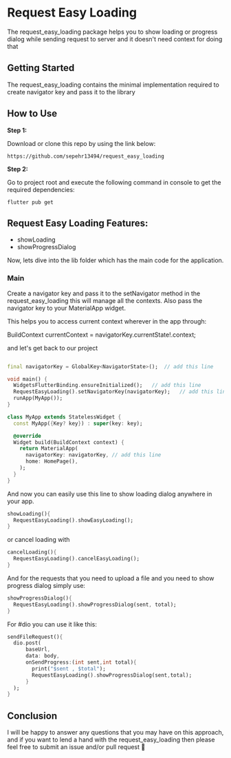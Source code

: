# Request Easy Loading

The request_easy_loading package helps you to show loading or progress dialog while sending request to server and it doesn't need context for doing that

## Getting Started

The request_easy_loading contains the minimal implementation required to create navigator key and pass it to the library

## How to Use

**Step 1:**

Download or clone this repo by using the link below:

```
https://github.com/sepehr13494/request_easy_loading
```

**Step 2:**

Go to project root and execute the following command in console to get the required dependencies:

```
flutter pub get 
```

## Request Easy Loading Features:

* showLoading
* showProgressDialog

Now, lets dive into the lib folder which has the main code for the application.

### Main
Create a navigator key and pass it to the setNavigator method in the request_easy_loading this will manage all the contexts.
Also pass the navigator key to your MaterialApp widget.

This helps you to access current context wherever in the app through:

BuildContext currentContext = navigatorKey.currentState!.context;

and let's get back to our project

```dart

final navigatorKey = GlobalKey<NavigatorState>();  // add this line

void main() {
  WidgetsFlutterBinding.ensureInitialized();   // add this line
  RequestEasyLoading().setNavigatorKey(navigatorKey);   // add this line
  runApp(MyApp());
}

class MyApp extends StatelessWidget {
  const MyApp({Key? key}) : super(key: key);

  @override
  Widget build(BuildContext context) {
    return MaterialApp(
      navigatorKey: navigatorKey, // add this line
      home: HomePage(),
    );
  }
}


```

And now you can easily use this line to show loading dialog anywhere in your app.

```dart
showLoading(){
  RequestEasyLoading().showEasyLoading();
}
```

or cancel loading with 
```dart
cancelLoading(){
  RequestEasyLoading().cancelEasyLoading();
}
```

And for the requests that you need to upload a file and you need to show progress dialog simply use:
```dart
showProgressDialog(){
  RequestEasyLoading().showProgressDialog(sent, total);
}
```

For #dio you can use it like this:
```dart
sendFileRequest(){
  dio.post(
      baseUrl,
      data: body,
      onSendProgress:(int sent,int total){
        print("$sent , $total");
        RequestEasyLoading().showProgressDialog(sent,total);
      }
  );
}
```

## Conclusion

I will be happy to answer any questions that you may have on this approach, and if you want to lend a hand with the request_easy_loading then please feel free to submit an issue and/or pull request 🙂
